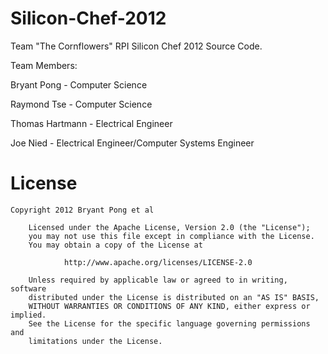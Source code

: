 Silicon-Chef-2012
=================
Team "The Cornflowers" RPI Silicon Chef 2012 Source Code.

Team Members:

Bryant Pong - Computer Science

Raymond Tse - Computer Science

Thomas Hartmann - Electrical Engineer

Joe Nied - Electrical Engineer/Computer Systems Engineer

License
=======
	
	Copyright 2012 Bryant Pong et al

		Licensed under the Apache License, Version 2.0 (the "License");
		you may not use this file except in compliance with the License.
		You may obtain a copy of the License at

				http://www.apache.org/licenses/LICENSE-2.0

		Unless required by applicable law or agreed to in writing, software
		distributed under the License is distributed on an "AS IS" BASIS,
		WITHOUT WARRANTIES OR CONDITIONS OF ANY KIND, either express or implied.
		See the License for the specific language governing permissions and
		limitations under the License.
